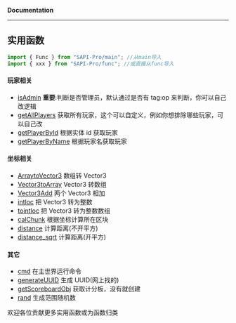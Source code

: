 **Documentation**

---

## 实用函数

```typescript
import { Func } from "SAPI-Pro/main"; //从main导入
import { xxx } from "SAPI-Pro/func"; //或直接从func导入
```

#### 玩家相关

-   [isAdmin](../docs/namespaces/Func/functions/isAdmin.md)
    **重要**:判断是否管理员，默认通过是否有 tag:op 来判断，你可以自己改逻辑
-   [getAllPlayers](../docs/namespaces/Func/functions/getAllPlayers.md)
    获取所有玩家，这个可以自定义，例如你想排除哪些玩家，可以自己改
-   [getPlayerById](../docs/namespaces/Func/functions/getPlayerById.md) 根据实体 id 获取玩家
-   [getPlayerByName](../docs/namespaces/Func/functions/getPlayerByName.md) 根据玩家名获取玩家

#### 坐标相关

-   [ArraytoVector3](../docs/namespaces/Func/functions/ArraytoVector3.md) 数组转 Vector3
-   [Vector3toArray](../docs/namespaces/Func/functions/Vector3toArray.md) Vector3 转数组
-   [Vector3Add](../docs/namespaces/Func/functions/Vector3Add.md) 两个 Vector3 相加
-   [intloc](../docs/namespaces/Func/functions/intloc.md) 把 Vector3 转为整数
-   [tointloc](../docs/namespaces/Func/functions/tointloc.md) 把 Vector3 转为整数数组
-   [calChunk](../docs/namespaces/Func/functions/calChunk.md) 根据坐标计算所在区块
-   [distance](functions/distance.md) 计算距离(不开平方)
-   [distance_sqrt](../docs/namespaces/Func/functions/distance_sqrt.md) 计算距离(开平方)

#### 其它

-   [cmd](../docs/namespaces/Func/functions/cmd.md) 在主世界运行命令
-   [generateUUID](../docs/namespaces/Func/functions/generateUUID.md) 生成 UUID(网上找的)
-   [getScoreboardObj](../docs/namespaces/Func/functions/getScoreboardObj.md) 获取计分板，没有就创建
-   [rand](../docs/namespaces/Func/functions/rand.md) 生成范围随机数

欢迎各位贡献更多实用函数或为函数归类
